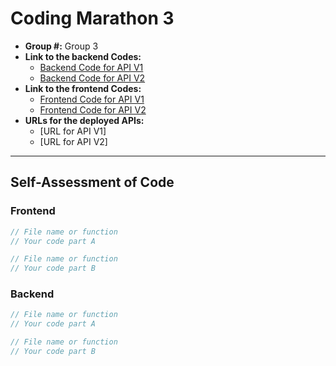 # Coding Marathon 3  

- **Group #:**  Group 3  
- **Link to the backend Codes:**    
  - [Backend Code for API V1](https://github.com/JY1Z/collaborative-project-3/tree/BE-API-noAuth/backend)  
  - [Backend Code for API V2](https://github.com/JY1Z/collaborative-project-3/tree/main/backend)  
- **Link to the frontend Codes:**
  - [Frontend Code for API V1](https://github.com/JY1Z/collaborative-project-3/tree/FE-no-auth/frontend/frontend-no-auth)
  - [Frontend Code for API V2](https://github.com/JY1Z/collaborative-project-3/tree/main/frontend)
- **URLs for the deployed APIs:**
  - [URL for API V1]
  - [URL for API V2]

---

## Self-Assessment of Code

### Frontend

```js
// File name or function
// Your code part A
```

```js
// File name or function
// Your code part B
```

### Backend

```js
// File name or function
// Your code part A
```

```js
// File name or function
// Your code part B
```
